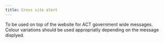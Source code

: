 ```yaml
---
title: Cross site alert
---  
```

To be used on top of the website for ACT government wide messages. Colour variations should be used appropriatly depending on the message displyed.